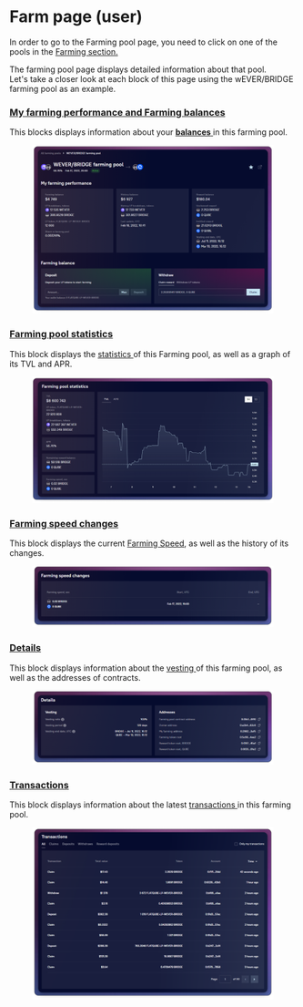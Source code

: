 # Farm page (user)

In order to go to the Farming pool page, you need to click on one of the pools in the [Farming section.](../../../)

The farming pool page displays detailed information about that pool.\
Let's take a closer look at each block of this page using the wEVER/BRIDGE farming pool as an example.

### [My farming performance and Farming balances](farming-perfomance-and-balances.md)

This blocks displays information about your [**balances** ](farming-perfomance-and-balances.md)in this farming pool.

<figure><img src="../../../../../.gitbook/assets/image (314).png" alt=""><figcaption></figcaption></figure>

### [Farming pool statistics](statistics.md)

This block displays the [statistics ](statistics.md)of this Farming pool, as well as a graph of its TVL and APR.

<figure><img src="../../../../../.gitbook/assets/image (342).png" alt=""><figcaption></figcaption></figure>

### [Farming speed changes](broken-reference)

This block displays the current [Farming Speed](broken-reference), as well as the history of its changes.

<figure><img src="../../../../../.gitbook/assets/image (324).png" alt=""><figcaption></figcaption></figure>

### [Details](farm-information.md)

This block displays information about the [vesting ](../../../concepts/vesting.md)of this farming pool, as well as the addresses of contracts.

<figure><img src="../../../../../.gitbook/assets/image (361).png" alt=""><figcaption></figcaption></figure>

### [Transactions](transactions.md)

This block displays information about the latest [transactions ](transactions.md)in this farming pool.

<figure><img src="../../../../../.gitbook/assets/image (368).png" alt=""><figcaption></figcaption></figure>
